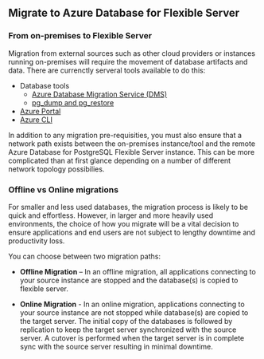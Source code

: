 ## Migrate to Azure Database for Flexible Server

### From on-premises to Flexible Server

Migration from external sources such as other cloud providers or instances running on-premises will require the movement of database artifacts and data. There are currenctly serveral tools available to do this:

- Database tools
  - [Azure Database Migration Service (DMS)](https://learn.microsoft.com/azure/dms/tutorial-postgresql-azure-postgresql-online)
  - [pg_dump and pg_restore](https://learn.microsoft.com/azure/postgresql/migrate/how-to-migrate-using-dump-and-restore)
- [Azure Portal](https://learn.microsoft.com/azure/postgresql/migrate/how-to-migrate-single-to-flexible-portal)
- [Azure CLI](https://learn.microsoft.com/azure/postgresql/migrate/how-to-migrate-single-to-flexible-cli)

In addition to any migration pre-requisities, you must also ensure that a network path exists between the on-premises instance/tool and the remote Azure Database for PostgreSQL Flexible Server instance. This can be more complicated than at first glance depending on a number of different network topology possibilies.

### Offline vs Online migrations

For smaller and less used databases, the migration process is likely to be quick and effortless. However, in larger and more heavily used environments, the choice of how you migrate will be a vital decision to ensure applications and end users are not subject to lengthy downtime and productivity loss.

You can choose between two migration paths:

- **Offline Migration** – In an offline migration, all applications connecting to your source instance are stopped and the database(s) is copied to flexible server.

- **Online Migration** - In an online migration, applications connecting to your source instance are not stopped while database(s) are copied to the target server. The initial copy of the databases is followed by replication to keep the target server synchronized with the source server. A cutover is performed when the target server is in complete sync with the source server resulting in minimal downtime.
